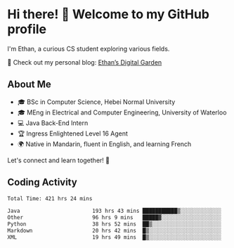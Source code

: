 # Hi there! 👋 Welcome to my GitHub profile  

I'm Ethan, a curious CS student exploring various fields.  

📌 Check out my personal blog: [Ethan’s Digital Garden](https://fortii2.github.io/)  

## About Me  
- 🎓 BSc in Computer Science, Hebei Normal University
- 🎓 MEng in Electrical and Computer Engineering, University of Waterloo
- 💻 Java Back-End Intern
- 🏆 Ingress Enlightened Level 16 Agent  
- 🌍 Native in Mandarin, fluent in English, and learning French  

Let's connect and learn together! 🚀  

## Coding Activity
<!--START_SECTION:waka-->

```txt
Total Time: 421 hrs 24 mins

Java                       193 hrs 43 mins ███████████▒░░░░░░░░░░░░░   45.97 %
Other                      96 hrs 9 mins   █████▓░░░░░░░░░░░░░░░░░░░   22.82 %
Python                     38 hrs 52 mins  ██▒░░░░░░░░░░░░░░░░░░░░░░   09.22 %
Markdown                   20 hrs 42 mins  █▒░░░░░░░░░░░░░░░░░░░░░░░   04.91 %
XML                        19 hrs 49 mins  █▒░░░░░░░░░░░░░░░░░░░░░░░   04.71 %
```

<!--END_SECTION:waka-->
